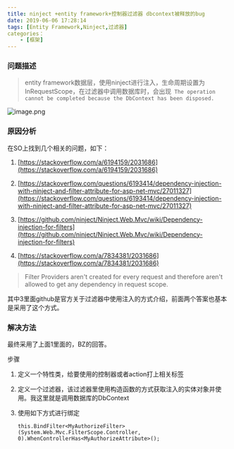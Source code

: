 ```yaml
---
title: ninject +entity framework+控制器过滤器 dbcontext被释放的bug
date: 2019-06-06 17:28:14
tags: [Entity Framework,Ninject,过滤器]
categories：
	- [框架]
---
```


### 问题描述

> entity framework数据层，使用ninject进行注入，生命周期设置为InRequestScope，在过滤器中调用数据库时，会出现` The operation cannot be completed because the DbContext has been disposed.`

![image.png](https://upload-images.jianshu.io/upload_images/2665968-7a47deefa11b5919.png?imageMogr2/auto-orient/strip%7CimageView2/2/w/1240)



### 原因分析

在SO上找到几个相关的问题，如下：

1. [https://stackoverflow.com/a/6194159/2031686](https://stackoverflow.com/a/6194159/2031686)

2. [https://stackoverflow.com/questions/6193414/dependency-injection-with-ninject-and-filter-attribute-for-asp-net-mvc/27011327](https://stackoverflow.com/questions/6193414/dependency-injection-with-ninject-and-filter-attribute-for-asp-net-mvc/27011327)

3. [https://github.com/ninject/Ninject.Web.Mvc/wiki/Dependency-injection-for-filters](https://github.com/ninject/Ninject.Web.Mvc/wiki/Dependency-injection-for-filters)

4. [https://stackoverflow.com/a/7834381/2031686](https://stackoverflow.com/a/7834381/2031686)

> Filter Providers aren't created for every request and therefore aren't allowed to get any dependency in request scope.

其中3里面github是官方关于过滤器中使用注入的方式介绍，前面两个答案也基本是采用了这个方式。

### 解决方法

最终采用了上面1里面的，BZ的回答。

步骤

1. 定义一个特性类，给要使用的控制器或者action打上相关标签

2. 定义一个过滤器，该过滤器里使用构造函数的方式获取注入的实体对象并使用。我这里就是调用数据库的DbContext

3. 使用如下方式进行绑定

	```
	this.BindFilter<MyAuthorizeFilter>(System.Web.Mvc.FilterScope.Controller, 0).WhenControllerHas<MyAuthorizeAttribute>();
	```
